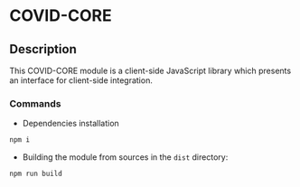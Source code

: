 # COVID-CORE

## Description

This COVID-CORE module is a client-side JavaScript library which presents an interface for client-side integration.

### Commands

- Dependencies installation

```bash
npm i
```

- Building the module from sources in the `dist` directory:

```bash
npm run build
```